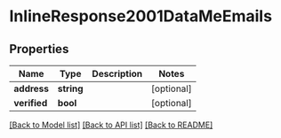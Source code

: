 # InlineResponse2001DataMeEmails

## Properties
Name | Type | Description | Notes
------------ | ------------- | ------------- | -------------
**address** | **string** |  | [optional] 
**verified** | **bool** |  | [optional] 

[[Back to Model list]](../../README.md#documentation-for-models) [[Back to API list]](../../README.md#documentation-for-api-endpoints) [[Back to README]](../../README.md)

